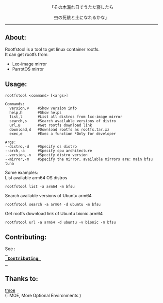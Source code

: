 <p align="center">「その木漏れ日でうたた寝したら</p>  
<p align="center">虫の死骸と土になれるかな」</p>  

-------- 
## About:
Rootfstool is a tool to get linux container rootfs.       
It can get rootfs from:
- Lxc-image mirror
- ParrotOS mirror
## Usage:
```
rootfstool <command> [<args>]

Commands:
  version,v    #Show version info
  help,h       #Show helps
  list,l       #List all distros from lxc-image mirror
  search,s     #Search available versions of distro
  url,u        #Get rootfs download link
  download,d   #Download rootfs as rootfs.tar.xz
  exec,e       #Exec a function *Only for developer

Args:
--distro,-d    #Specify os distro
--arch,-a      #Specify cpu architecture
--version,-v   #Specify distro version
--mirror,-m    #Specify the mirror, available mirrors are: main bfsu tuna

```
Some examples:   
List available arm64 OS distros
```
rootfstool list -a arm64 -m bfsu
```
Search available versions of Ubuntu arm64
```
rootfstool search -a arm64 -d ubuntu -m bfsu
```
Get rootfs download link of Ubuntu bionic arm64
```
rootfstool url -a arm64 -d ubuntu -v bionic -m bfsu
```
## Contributing:
See :      
**[<kbd> <br> Contributing <br> </kbd>](https://github.com/Moe-hacker/rootfstool/blob/main/CONTRIBUTING.md)**
## Thanks to:
[tmoe](https://github.com/2moe/tmoe)    
(TMOE, More Optional Environments.)      